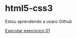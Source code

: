 # html5-css3 
Estou aprendendo a usaro Github


 
<a href="https://github.com/paulocardoso8377/html-css/tree/main/exercicio003-curso%20html5%20paulo">Executar exercicico 01</a>